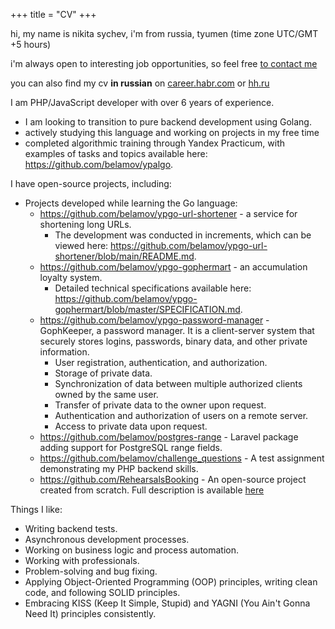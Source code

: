 +++
title = "CV"
+++


hi, my name is nikita sychev, i'm from russia, tyumen (time zone UTC/GMT +5 hours)

i'm always open to interesting job opportunities, so feel free [to contact me](/)

you can also find my cv **in russian** on [career.habr.com](https://career.habr.com/belamov)
or [hh.ru](https://tyumen.hh.ru/resume/8c7bcfcaff03befca10039ed1f544d3578456a)

I am PHP/JavaScript developer with over 6 years of experience.

- I am looking to transition to pure backend development using Golang.
- actively studying this language and working on projects in my free time
- completed algorithmic training through Yandex Practicum, with examples of tasks and topics available here: https://github.com/belamov/ypalgo.

I have open-source projects, including:

- Projects developed while learning the Go language:
  - https://github.com/belamov/ypgo-url-shortener - a service for shortening long URLs. 
    - The development was conducted in increments, which can be viewed here: https://github.com/belamov/ypgo-url-shortener/blob/main/README.md.
  - https://github.com/belamov/ypgo-gophermart - an accumulation loyalty system.
    - Detailed technical specifications available here: https://github.com/belamov/ypgo-gophermart/blob/master/SPECIFICATION.md.
  - https://github.com/belamov/ypgo-password-manager - GophKeeper, a password manager. It is a client-server system that securely stores logins, passwords, binary data, and other private information.
    - User registration, authentication, and authorization.
    - Storage of private data.
    - Synchronization of data between multiple authorized clients owned by the same user.
    - Transfer of private data to the owner upon request.
    - Authentication and authorization of users on a remote server.
    - Access to private data upon request.
  - https://github.com/belamov/postgres-range - Laravel package adding support for PostgreSQL range fields.
  - https://github.com/belamov/challenge_questions - A test assignment demonstrating my PHP backend skills.
  - https://github.com/RehearsalsBooking - An open-source project created from scratch. Full description is available [here](/projects/rehearsals-booking)

Things I like:

* Writing backend tests.
* Asynchronous development processes.
* Working on business logic and process automation.
* Working with professionals.
* Problem-solving and bug fixing.
* Applying Object-Oriented Programming (OOP) principles, writing clean code, and following SOLID principles.
* Embracing KISS (Keep It Simple, Stupid) and YAGNI (You Ain't Gonna Need It) principles consistently.